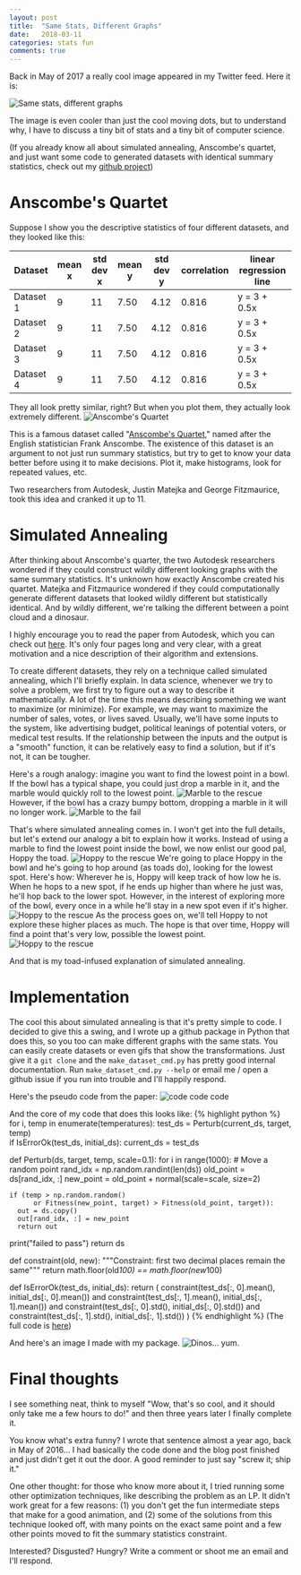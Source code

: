 ```yaml
---
layout: post
title:  "Same Stats, Different Graphs"
date:   2018-03-11
categories: stats fun
comments: true
---
```


Back in May of 2017 a really cool image appeared in my Twitter feed.
Here it is:

![Same stats, different graphs](/figs/2018-03-11-samestats/DataDino-600x455.gif)

The image is even cooler than just the cool moving dots, but to understand why, I have to discuss a tiny bit of stats and a tiny bit of computer science.

(If you already know all about simulated annealing, Anscombe's quartet, and just want some code to generated datasets with identical summary statistics, check out my [github project](https://github.com/dodger487/annealing))


# Anscombe's Quartet
Suppose I show you the descriptive statistics of four different datasets, and they looked like this:

Dataset | mean x | std dev x | mean y | std dev y | correlation | linear regression line
--- | --- | --- | --- | --- | --- | ---
Dataset 1 | 9 | 11 | 7.50 | 4.12 | 0.816 | y = 3 + 0.5x
Dataset 2 | 9 | 11 | 7.50 | 4.12 | 0.816 | y = 3 + 0.5x
Dataset 3 | 9 | 11 | 7.50 | 4.12 | 0.816 | y = 3 + 0.5x
Dataset 4 | 9 | 11 | 7.50 | 4.12 | 0.816 | y = 3 + 0.5x

They all look pretty similar, right?
But when you plot them, they actually look extremely different.
![Anscombe's Quartet](https://upload.wikimedia.org/wikipedia/commons/e/ec/Anscombe%27s_quartet_3.svg)

This is a famous dataset called "[Anscombe's Quartet](https://en.wikipedia.org/wiki/Anscombe%27s_quartet)," named after the English statistician Frank Anscombe.
The existence of this dataset is an argument to not just run summary statistics, but try to get to know your data better before using it to make decisions.
Plot it, make histograms, look for repeated values, etc.

Two researchers from Autodesk, Justin Matejka and George Fitzmaurice, took this idea and cranked it up to 11.


# Simulated Annealing
After thinking about Anscombe's quarter, the two Autodesk researchers wondered if they could construct wildly different looking graphs with the same summary statistics.
It's unknown how exactly Anscombe created his quartet.
Matejka and Fitzmaurice wondered if they could computationally generate different datasets that looked wildly different but statistically identical.
And by wildly different, we're talking the different between a point cloud and a dinosaur.

I highly encourage you to read the paper from Autodesk, which you can check out [here](https://www.autodeskresearch.com/publications/samestats).
It's only four pages long and very clear, with a great motivation and a nice description of their algorithm and extensions.

To create different datasets, they rely on a technique called simulated annealing, which I'll briefly explain.
In data science, whenever we try to solve a problem, we first try to figure out a way to describe it mathematically.
A lot of the time this means describing something we want to maximize (or minimize).
For example, we may want to maximize the number of sales, votes, or lives saved.
Usually, we'll have some inputs to the system, like advertising budget, political leanings of potential voters, or medical test results.
If the relationship between the inputs and the output is a "smooth" function, it can be relatively easy to find a solution, but if it's not, it can be tougher.

Here's a rough analogy: imagine you want to find the lowest point in a bowl.
If the bowl has a typical shape, you could just drop a marble in it, and the marble would quickly roll to the lowest point.
![Marble to the rescue](/figs/2018-03-11-samestats/bowl1.png)
However, if the bowl has a crazy bumpy bottom, dropping a marble in it will no longer work.
![Marble to the fail](/figs/2018-03-11-samestats/sad_marble.png)


That's where simulated annealing comes in.
I won't get into the full details, but let's extend our analogy a bit to explain how it works.
Instead of using a marble to find the lowest point inside the bowl, we now enlist our good pal, Hoppy the toad.
![Hoppy to the rescue](/figs/2018-03-11-samestats/toad1.png)
We're going to place Hoppy in the bowl and he's going to hop around (as toads do), looking for the lowest spot.
Here's how:
Wherever he is, Hoppy will keep track of how low he is.
When he hops to a new spot, if he ends up higher than where he just was, he'll hop back to the lower spot.
However, in the interest of exploring more of the bowl, every once in a while he'll stay in a new spot even if it's higher.
![Hoppy to the rescue](/figs/2018-03-11-samestats/toad2.png)
As the process goes on, we'll tell Hoppy to not explore these higher places as much.
The hope is that over time, Hoppy will find a point that's very low, possible the lowest point.
![Hoppy to the rescue](/figs/2018-03-11-samestats/toad3.png)


And that is my toad-infused explanation of simulated annealing.


# Implementation

The cool this about simulated annealing is that it's pretty simple to code.
I decided to give this a swing, and I wrote up a github package in Python that does this, so you too can make different graphs with the same stats.
You can easily create datasets or even gifs that show the transformations.
Just give it a `git clone` and the `make_dataset_cmd.py` has pretty good internal documentation.
Run `make_dataset_cmd.py --help` or email me / open a github issue if you run into trouble and I'll happily respond.

Here's the pseudo code from the paper:
![code code code](/figs/2018-03-11-samestats/psuedocode.png)

And the core of my code that does this looks like:
{% highlight python %}
for i, temp in enumerate(temperatures):
  test_ds = Perturb(current_ds, target, temp)  
  if IsErrorOk(test_ds, initial_ds):
    current_ds = test_ds

def Perturb(ds, target, temp, scale=0.1):
  for i in range(1000):
    # Move a random point
    rand_idx = np.random.randint(len(ds))
    old_point = ds[rand_idx, :]
    new_point = old_point + normal(scale=scale, size=2)

    if (temp > np.random.random() 
          or Fitness(new_point, target) > Fitness(old_point, target)):
      out = ds.copy()
      out[rand_idx, :] = new_point
      return out
  print("failed to pass")
  return ds

def constraint(old, new):
  """Constraint: first two decimal places remain the same"""
  return math.floor(old*100) == math.floor(new*100)

def IsErrorOk(test_ds, initial_ds):
  return (
    constraint(test_ds[:, 0].mean(), initial_ds[:, 0].mean())
    and constraint(test_ds[:, 1].mean(), initial_ds[:, 1].mean())
    and constraint(test_ds[:, 0].std(), initial_ds[:, 0].std())
    and constraint(test_ds[:, 1].std(), initial_ds[:, 1].std())
  )
{% endhighlight %}
(The full code is [here](https://github.com/dodger487/annealing/blob/master/find_dataset.py))

And here's an image I made with my package.
![Dinos... yum.](/figs/2018-03-11-samestats/dino_to_diag.gif)


# Final thoughts

I see something neat, think to myself "Wow, that's so cool, and it should only take me a few hours to do!" and then three years later I finally complete it.

You know what's extra funny? 
I wrote that sentence almost a year ago, back in May of 2016... I had basically the code done and the blog post finished and just didn't get it out the door.
A good reminder to just say "screw it; ship it."

One other thought: for those who know more about it, I tried running some other optimization techniques, like describing the problem as an LP.
It didn't work great for a few reasons: (1) you don't get the fun intermediate steps that make for a good animation, and (2) some of the solutions from this technique looked off, with many points on the exact same point and a few other points moved to fit the summary statistics constraint.

Interested? Disgusted? Hungry? Write a comment or shoot me an email and I'll respond.

